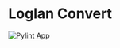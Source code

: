 # Loglan Convert

[![Pylint App](https://github.com/torrua/loglan_convert/actions/workflows/pylint_app.yml/badge.svg)](https://github.com/torrua/loglan_convert/actions/workflows/pylint_app.yml)